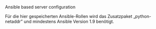 Ansible based server configuration

Für die hier gespeicherten Ansible-Rollen wird das Zusatzpaket „python-netaddr” und mindestens Ansible Version 1.9 benötigt.
